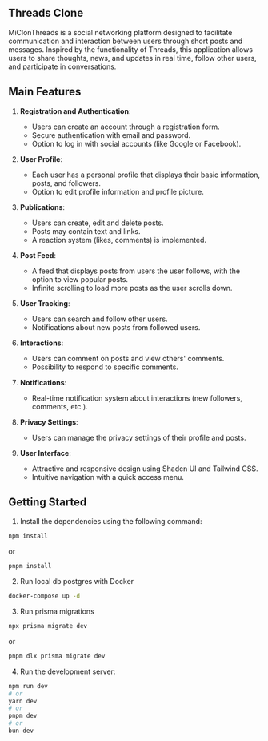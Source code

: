 ## Threads Clone

MiClonThreads is a social networking platform designed to facilitate communication and interaction between users through short posts and messages. Inspired by the functionality of Threads, this application allows users to share thoughts, news, and updates in real time, follow other users, and participate in conversations.

## Main Features

1. **Registration and Authentication**:

   - Users can create an account through a registration form.
   - Secure authentication with email and password.
   - Option to log in with social accounts (like Google or Facebook).

2. **User Profile**:

   - Each user has a personal profile that displays their basic information, posts, and followers.
   - Option to edit profile information and profile picture.

3. **Publications**:

   - Users can create, edit and delete posts.
   - Posts may contain text and links.
   - A reaction system (likes, comments) is implemented.

4. **Post Feed**:

   - A feed that displays posts from users the user follows, with the option to view popular posts.
   - Infinite scrolling to load more posts as the user scrolls down.

5. **User Tracking**:

   - Users can search and follow other users.
   - Notifications about new posts from followed users.

6. **Interactions**:

   - Users can comment on posts and view others' comments.
   - Possibility to respond to specific comments.

7. **Notifications**:

   - Real-time notification system about interactions (new followers, comments, etc.).

8. **Privacy Settings**:

   - Users can manage the privacy settings of their profile and posts.

9. **User Interface**:
   - Attractive and responsive design using Shadcn UI and Tailwind CSS.
   - Intuitive navigation with a quick access menu.

## Getting Started

1. Install the dependencies using the following command:

```bash
npm install
```
or
```bash
pnpm install
```

2. Run local db postgres with Docker

```bash
docker-compose up -d
```

3. Run prisma migrations

```bash
npx prisma migrate dev
```

or

```bash
pnpm dlx prisma migrate dev
```

4. Run the development server:

```bash
npm run dev
# or
yarn dev
# or
pnpm dev
# or
bun dev
```